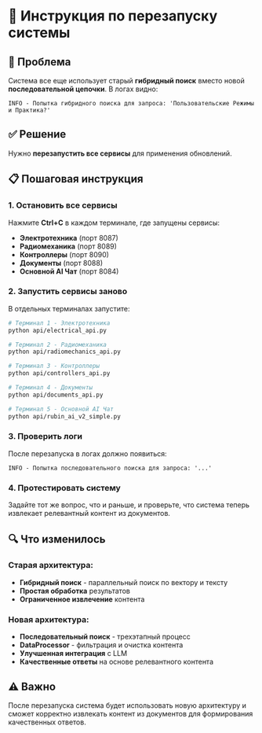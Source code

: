 # 🔄 Инструкция по перезапуску системы

## 🚨 Проблема
Система все еще использует старый **гибридный поиск** вместо новой **последовательной цепочки**. В логах видно:
```
INFO - Попытка гибридного поиска для запроса: 'Пользовательские Режимы и Практика?'
```

## ✅ Решение
Нужно **перезапустить все сервисы** для применения обновлений.

## 📋 Пошаговая инструкция

### 1. Остановить все сервисы
Нажмите **Ctrl+C** в каждом терминале, где запущены сервисы:

- **Электротехника** (порт 8087)
- **Радиомеханика** (порт 8089) 
- **Контроллеры** (порт 8090)
- **Документы** (порт 8088)
- **Основной AI Чат** (порт 8084)

### 2. Запустить сервисы заново
В отдельных терминалах запустите:

```bash
# Терминал 1 - Электротехника
python api/electrical_api.py

# Терминал 2 - Радиомеханика  
python api/radiomechanics_api.py

# Терминал 3 - Контроллеры
python api/controllers_api.py

# Терминал 4 - Документы
python api/documents_api.py

# Терминал 5 - Основной AI Чат
python api/rubin_ai_v2_simple.py
```

### 3. Проверить логи
После перезапуска в логах должно появиться:
```
INFO - Попытка последовательного поиска для запроса: '...'
```

### 4. Протестировать систему
Задайте тот же вопрос, что и раньше, и проверьте, что система теперь извлекает релевантный контент из документов.

## 🔍 Что изменилось

### Старая архитектура:
- **Гибридный поиск** - параллельный поиск по вектору и тексту
- **Простая обработка** результатов
- **Ограниченное извлечение** контента

### Новая архитектура:
- **Последовательный поиск** - трехэтапный процесс
- **DataProcessor** - фильтрация и очистка контента
- **Улучшенная интеграция** с LLM
- **Качественные ответы** на основе релевантного контента

## ⚠️ Важно
После перезапуска система будет использовать новую архитектуру и сможет корректно извлекать контент из документов для формирования качественных ответов.